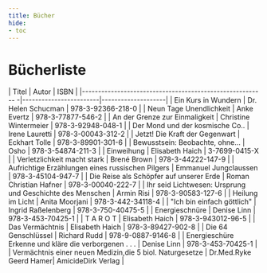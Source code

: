 ```yaml
---
title: Bücher
hide:
- toc
---
```


# Bücherliste

| Titel                                                     | Autor                  | ISBN               |
|--------------------------------------------------------- -|------------------------|--------------------|
| Ein Kurs in Wundern                                       | Dr. Helen Schucman     | 978-3-92366-218-0  |
| Neun Tage Unendlichkeit                                   | Anke Evertz            | 978-3-77877-546-2  |
| An der Grenze zur Einmaligkeit                            | Christine Wintermeier  | 978-3-92948-048-1  |
| Der Mond und der kosmische Co..                           | Irene Lauretti         | 978-3-00043-312-2  |
| Jetzt! Die Kraft der Gegenwart                            | Eckhart Tolle          | 978-3-89901-301-6  |
| Bewusstsein: Beobachte, ohne…                             | Osho                   | 978-3-54874-211-3  |
| Einweihung                                                | Elisabeth Haich        | 3-7699-0415-X      |
| Verletzlichkeit macht stark                               | Brené Brown            | 978-3-44222-147-9  |
| Aufrichtige Erzählungen eines russischen Pilgers          | Emmanuel Jungclaussen  | 978-3-45104-947-7  |
| Die Reise als Schöpfer auf unserer Erde                   | Roman Christian Hafner | 978-3-00040-222-7  |
| Ihr seid Lichtwesen: Ursprung und Geschichte des Menschen | Armin Risi             | 978-3-90583-127-6  |
| Heilung im Licht                                          | Anita Moorjani         | 978-3-442-34118-4  |
| "Ich bin einfach göttlich"                                | Ingrid Raßelenberg     | 978-3-750-40475-5  |
| Energieschnüre                                            | Denise Linn            | 978-3-453-70425-1  |
| T A R O T                                                 | Elisabeth Haich        | 978-3-943012-96-5  |
| Das Vermächtnis                                           | Elisabeth Haich        | 978-3-89427-902-8  |
| Die 64 Genschlüssel                                       | Richard Rudd           | 978-9-0887-9146-8  |
| Energieschüre Erkenne und kläre die verborgenen . . .     | Denise Linn            | 978-3-453-70425-1  |
| Vermächtnis einer neuen Medizin,die 5 biol. Naturgesetze  | Dr.Med.Ryke Geerd Hamer| AmicideDirk Verlag |
